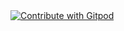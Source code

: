 <a href="https://gitpod.io/github.com/Garross/BalbrigganCodingClub/tree/master">
  <img
    src="https://img.shields.io/badge/Contribute%20with-Gitpod-908a85?logo=gitpod"
    alt="Contribute with Gitpod"
  />
</a>
